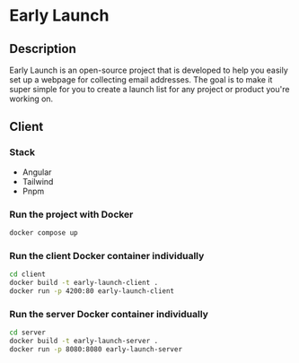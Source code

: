 # Early Launch

## Description

Early Launch is an open-source project that is developed to help you easily set up a webpage for collecting email addresses. The goal is to make it super simple for you to create a launch list for any project or product you're working on.

## Client

### Stack

- Angular
- Tailwind
- Pnpm

### Run the project with Docker

```bash
docker compose up
```

### Run the client Docker container individually

```bash
cd client
docker build -t early-launch-client .
docker run -p 4200:80 early-launch-client
```

### Run the server Docker container individually

```bash
cd server
docker build -t early-launch-server .
docker run -p 8080:8080 early-launch-server
```
